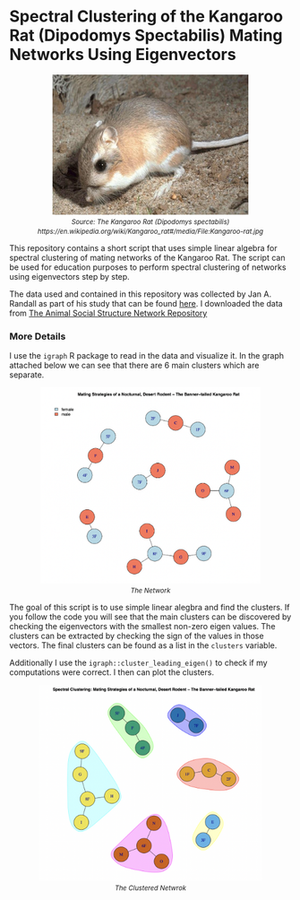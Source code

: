 # Spectral Clustering of the Kangaroo Rat (Dipodomys Spectabilis) Mating Networks Using Eigenvectors

<p align="center">
  <img src="Kangaroo-rat.jpg" width="350" height="250"/>
   <br>
  <em><small>Source: The Kangaroo Rat (Dipodomys spectabilis) https://en.wikipedia.org/wiki/Kangaroo_rat#/media/File:Kangaroo-rat.jpg</small></em>
</p>


This repository contains a short script that uses simple linear algebra for spectral clustering of mating networks of the Kangaroo Rat. The script can be used for education purposes to perform spectral clustering of networks using eigenvectors step by step. 

The data used and contained in this repository was collected by Jan A. Randall as part of his study that can be found [here](https://link.springer.com/article/10.1007/BF00172173). I downloaded the data from [The Animal Social Structure Network Repository](https://github.com/bansallab/asnr)

### More Details

I use the `igraph` R package to read in the data and visualize it. In the graph attached below we can see that there are 6 main clusters which are separate. 

<p align="center">
  <img src="Networks.png", height = "350", weight = "350"/>
   <br>
  <em><small>The Network</small></em>
</p>



  
The goal of this script is to use simple linear alegbra and find the clusters. If you follow the code you will see that the main clusters can be discovered by checking the eigenvectors with the smallest non-zero eigen values. The clusters can be extracted by checking the sign of the values in those vectors. The final clusters can be found as a list in the `clusters` variable. 

Additionally I use the `igraph::cluster_leading_eigen()` to check if my computations were correct. I then can plot the clusters.

<p align="center">
  <img src="NetworksClusters.png", height = 350, weight = "350"/>
   <br>
  <em><small>The Clustered Netwrok</small></em>
</p>


